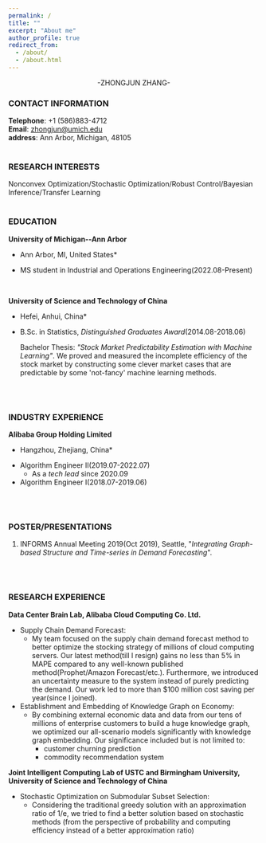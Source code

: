 ```yaml
---
permalink: /
title: ""
excerpt: "About me"
author_profile: true
redirect_from: 
  - /about/
  - /about.html
---
```

<div style="text-align: center"> -ZHONGJUN ZHANG- </div>

### CONTACT INFORMATION
**Telephone**: +1 (586)883-4712 \
**Email**: zhongjun@umich.edu\
**address**: Ann Arbor, Michigan, 48105
<br>
<br>


### RESEARCH INTERESTS
Nonconvex Optimization/Stochastic Optimization/Robust Control/Bayesian Inference/Transfer Learning
<br>
<br>

### EDUCATION
**University of Michigan--Ann Arbor**
*  Ann Arbor, MI, United States*
- MS student in Industrial and Operations Engineering(2022.08-Present)
<br>

**University of Science and Technology of China**
*  Hefei, Anhui, China*
- B.Sc. in Statistics, *Distinguished Graduates Award*(2014.08-2018.06)

  Bachelor Thesis: *"Stock Market Predictability Estimation with Machine Learning"*. We proved and measured the incomplete efficiency of the stock market by constructing some clever market cases that are predictable by some 'not-fancy' machine learning methods.
<br>
<br>

### INDUSTRY EXPERIENCE
**Alibaba Group Holding Limited**
*  Hangzhou, Zhejiang, China*
- Algorithm Engineer II(2019.07-2022.07)
  - As a *tech lead* since 2020.09 
- Algorithm Engineer I(2018.07-2019.06)
<br>
<br>
 
### POSTER/PRESENTATIONS
1. INFORMS Annual Meeting 2019(Oct 2019), Seattle, "*Integrating Graph-based Structure and Time-series in Demand Forecasting*".
<br>
<br>

### RESEARCH EXPERIENCE
**Data Center Brain Lab, Alibaba Cloud Computing Co. Ltd.**
  - Supply Chain Demand Forecast: 
    - My team focused on the supply chain demand forecast method to better optimize the stocking strategy of millions of cloud computing servers. Our latest method(till I resign) gains no less than 5% in MAPE compared to any well-known published method(Prophet/Amazon Forecast/etc.). Furthermore, we introduced an uncertainty measure to the system instead of purely predicting the demand. Our work led to more than $100 million cost saving per year(since I joined). 
  - Establishment and Embedding of Knowledge Graph on Economy: 
    - By combining external economic data and data from our tens of millions of enterprise customers to build a huge knowledge graph, we optimized our all-scenario models significantly with knowledge graph embedding. Our significance included but is not limited to:
      - customer churning prediction
      - commodity recommendation system

**Joint Intelligent Computing Lab of USTC and Birmingham University, University of Science and Technology of China**
  - Stochastic Optimization on Submodular Subset Selection: 
    - Considering the traditional greedy solution with an approximation ratio of 1/e, we tried to find a better solution based on stochastic methods (from the perspective of probability and computing efficiency instead of a better approximation ratio)
<br>
<br>

